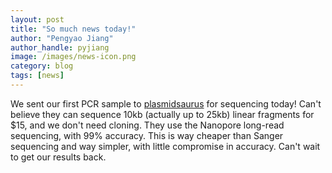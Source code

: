 ```yaml
---
layout: post
title: "So much news today!"
author: "Pengyao Jiang"
author_handle: pyjiang
image: /images/news-icon.png
category: blog
tags: [news]
---
```


We sent our first PCR sample to [plasmidsaurus] for sequencing today! Can't believe they can sequence 10kb (actually up to 25kb) linear fragments for $15, and we don't need cloning. They use the Nanopore long-read sequencing, with 99% accuracy. This is way cheaper than Sanger sequencing and way simpler, with little compromise in accuracy. Can't wait to get our results back. 

[plasmidsaurus]: https://www.plasmidsaurus.com/index/